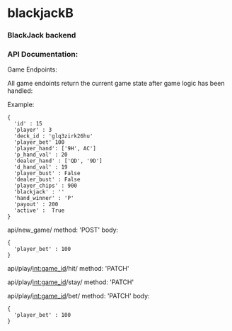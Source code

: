 # blackjackB
### BlackJack backend

### API Documentation:

Game Endpoints:

All game endoints return the current game state after game logic has been handled:


Example:
```
{
  'id' : 15
  'player' : 3
  'deck_id : 'glq3zirk26hu'
  'player_bet' 100
  'player_hand': ['9H', AC']
  'p_hand_val' : 20
  'dealer_hand' : ['QD', '9D']
  'd_hand_val' : 19
  'player_bust' : False
  'dealer_bust' : False
  'player_chips' : 900
  'blackjack' : ''
  'hand_winner' : 'P'
  'payout' : 200
  'active' :  True
}
```


api/new_game/
method: 'POST'
body:
```
{
  'player_bet' : 100
}
```

api/play/<int:game_id>/hit/
method: 'PATCH'

api/play/<int:game_id>/stay/
method: 'PATCH'

api/play/<int:game_id>/bet/
method: 'PATCH'
body:
```
{
  'player_bet' : 100
}
```

